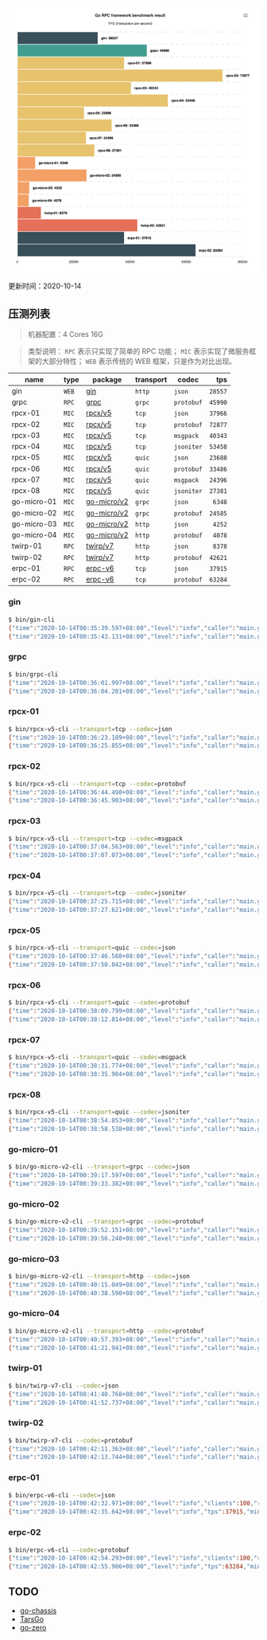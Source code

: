[![result](./docs/images/result_20201014_012332.png)](https://micro-svc.github.io/go-rpc-framework-benchmark)

更新时间：2020-10-14

## 压测列表

> 机器配置：4 Cores 16G

> 类型说明：
> `RPC` 表示只实现了简单的 RPC 功能；
> `MIC` 表示实现了微服务框架的大部分特性；
> `WEB` 表示传统的 WEB 框架，只是作为对比出现。

| name        | type  | package                                          | transport | codec      |     tps |
| ----------- | ----- | ------------------------------------------------ | --------- | ---------- | ------: |
| gin         | `WEB` | [gin](https://github.com/gin-gonic/gin)          | `http`    | `json`     | `28557` |
| grpc        | `RPC` | [grpc](https://github.com/grpc/grpc-go)          | `grpc`    | `protobuf` | `45990` |
| rpcx-01     | `MIC` | [rpcx/v5](https://github.com/smallnest/rpcx)     | `tcp`     | `json`     | `37966` |
| rpcx-02     | `MIC` | [rpcx/v5](https://github.com/smallnest/rpcx)     | `tcp`     | `protobuf` | `72877` |
| rpcx-03     | `MIC` | [rpcx/v5](https://github.com/smallnest/rpcx)     | `tcp`     | `msgpack`  | `40343` |
| rpcx-04     | `MIC` | [rpcx/v5](https://github.com/smallnest/rpcx)     | `tcp`     | `jsoniter` | `53458` |
| rpcx-05     | `MIC` | [rpcx/v5](https://github.com/smallnest/rpcx)     | `quic`    | `json`     | `23688` |
| rpcx-06     | `MIC` | [rpcx/v5](https://github.com/smallnest/rpcx)     | `quic`    | `protobuf` | `33486` |
| rpcx-07     | `MIC` | [rpcx/v5](https://github.com/smallnest/rpcx)     | `quic`    | `msgpack`  | `24396` |
| rpcx-08     | `MIC` | [rpcx/v5](https://github.com/smallnest/rpcx)     | `quic`    | `jsoniter` | `27381` |
| go-micro-01 | `MIC` | [go-micro/v2](https://github.com/micro/go-micro) | `grpc`    | `json`     |  `6348` |
| go-micro-02 | `MIC` | [go-micro/v2](https://github.com/micro/go-micro) | `grpc`    | `protobuf` | `24585` |
| go-micro-03 | `MIC` | [go-micro/v2](https://github.com/micro/go-micro) | `http`    | `json`     |  `4252` |
| go-micro-04 | `MIC` | [go-micro/v2](https://github.com/micro/go-micro) | `http`    | `protobuf` |  `4078` |
| twirp-01    | `RPC` | [twirp/v7](https://github.com/twitchtv/twirp)    | `http`    | `json`     |  `8378` |
| twirp-02    | `RPC` | [twirp/v7](https://github.com/twitchtv/twirp)    | `http`    | `protobuf` | `42621` |
| erpc-01     | `RPC` | [erpc-v6](https://github.com/henrylee2cn/erpc)   | `tcp`     | `json`     | `37915` |
| erpc-02     | `RPC` | [erpc-v6](https://github.com/henrylee2cn/erpc)   | `tcp`     | `protobuf` | `63284` |

### gin

```sh
$ bin/gin-cli
{"time":"2020-10-14T00:35:39.597+08:00","level":"info","caller":"main.go:38","goid":1,"clients":100,"requests":1000,"total":100000}
{"time":"2020-10-14T00:35:43.131+08:00","level":"info","caller":"main.go:61","goid":1,"tps":28557,"min":"156.782µs","max":"43.384843ms","mean":"3.434105ms","median":"2.39446ms"}
```

### grpc

```sh
$ bin/grpc-cli
{"time":"2020-10-14T00:36:01.997+08:00","level":"info","caller":"main.go:34","goid":1,"clients":100,"requests":1000,"total":100000}
{"time":"2020-10-14T00:36:04.201+08:00","level":"info","caller":"main.go:57","goid":1,"tps":45990,"min":"126.234µs","max":"26.849924ms","mean":"2.157739ms","median":"1.893807ms"}
```

### rpcx-01

```sh
$ bin/rpcx-v5-cli --transport=tcp --codec=json
{"time":"2020-10-14T00:36:23.189+08:00","level":"info","caller":"main.go:65","goid":1,"clients":100,"requests":1000,"total":100000}
{"time":"2020-10-14T00:36:25.855+08:00","level":"info","caller":"main.go:88","goid":1,"tps":37966,"min":"129.239µs","max":"33.919414ms","mean":"2.569774ms","median":"1.905504ms"}
```

### rpcx-02

```sh
$ bin/rpcx-v5-cli --transport=tcp --codec=protobuf
{"time":"2020-10-14T00:36:44.498+08:00","level":"info","caller":"main.go:65","goid":1,"clients":100,"requests":1000,"total":100000}
{"time":"2020-10-14T00:36:45.903+08:00","level":"info","caller":"main.go:88","goid":1,"tps":72877,"min":"71.469µs","max":"22.851623ms","mean":"1.335923ms","median":"1.06812ms"}
```

### rpcx-03

```sh
$ bin/rpcx-v5-cli --transport=tcp --codec=msgpack
{"time":"2020-10-14T00:37:04.563+08:00","level":"info","caller":"main.go:65","goid":1,"clients":100,"requests":1000,"total":100000}
{"time":"2020-10-14T00:37:07.073+08:00","level":"info","caller":"main.go:88","goid":1,"tps":40343,"min":"130.478µs","max":"29.238847ms","mean":"2.422756ms","median":"1.835293ms"}
```

### rpcx-04

```sh
$ bin/rpcx-v5-cli --transport=tcp --codec=jsoniter
{"time":"2020-10-14T00:37:25.715+08:00","level":"info","caller":"main.go:65","goid":1,"clients":100,"requests":1000,"total":100000}
{"time":"2020-10-14T00:37:27.621+08:00","level":"info","caller":"main.go:88","goid":1,"tps":53458,"min":"82.725µs","max":"18.725908ms","mean":"1.841114ms","median":"1.436783ms"}
```

### rpcx-05

```sh
$ bin/rpcx-v5-cli --transport=quic --codec=json
{"time":"2020-10-14T00:37:46.588+08:00","level":"info","caller":"main.go:65","goid":1,"clients":100,"requests":1000,"total":100000}
{"time":"2020-10-14T00:37:50.842+08:00","level":"info","caller":"main.go:88","goid":1,"tps":23688,"min":"199.266µs","max":"64.027781ms","mean":"4.151358ms","median":"3.133179ms"}
```

### rpcx-06

```sh
$ bin/rpcx-v5-cli --transport=quic --codec=protobuf
{"time":"2020-10-14T00:38:09.799+08:00","level":"info","caller":"main.go:65","goid":1,"clients":100,"requests":1000,"total":100000}
{"time":"2020-10-14T00:38:12.814+08:00","level":"info","caller":"main.go:88","goid":1,"tps":33486,"min":"147.74µs","max":"53.547107ms","mean":"2.930951ms","median":"2.356364ms"}
```

### rpcx-07

```sh
$ bin/rpcx-v5-cli --transport=quic --codec=msgpack
{"time":"2020-10-14T00:38:31.774+08:00","level":"info","caller":"main.go:65","goid":1,"clients":100,"requests":1000,"total":100000}
{"time":"2020-10-14T00:38:35.904+08:00","level":"info","caller":"main.go:88","goid":1,"tps":24396,"min":"193.338µs","max":"65.875473ms","mean":"3.999913ms","median":"3.02633ms"}
```

### rpcx-08

```sh
$ bin/rpcx-v5-cli --transport=quic --codec=jsoniter
{"time":"2020-10-14T00:38:54.853+08:00","level":"info","caller":"main.go:65","goid":1,"clients":100,"requests":1000,"total":100000}
{"time":"2020-10-14T00:38:58.538+08:00","level":"info","caller":"main.go:88","goid":1,"tps":27381,"min":"177.63µs","max":"77.997686ms","mean":"3.580546ms","median":"2.825087ms"}
```

### go-micro-01

```sh
$ bin/go-micro-v2-cli --transport=grpc --codec=json
{"time":"2020-10-14T00:39:17.597+08:00","level":"info","caller":"main.go:79","goid":1,"clients":100,"requests":1000,"total":100000}
{"time":"2020-10-14T00:39:33.382+08:00","level":"info","caller":"main.go:102","goid":1,"tps":6348,"min":"495.924µs","max":"154.717636ms","mean":"15.428922ms","median":"10.737811ms"}
```

### go-micro-02

```sh
$ bin/go-micro-v2-cli --transport=grpc --codec=protobuf
{"time":"2020-10-14T00:39:52.151+08:00","level":"info","caller":"main.go:79","goid":1,"clients":100,"requests":1000,"total":100000}
{"time":"2020-10-14T00:39:56.248+08:00","level":"info","caller":"main.go:102","goid":1,"tps":24585,"min":"234.509µs","max":"20.9508ms","mean":"4.007815ms","median":"3.342336ms"}
```

### go-micro-03

```sh
$ bin/go-micro-v2-cli --transport=http --codec=json
{"time":"2020-10-14T00:40:15.049+08:00","level":"info","caller":"main.go:79","goid":1,"clients":100,"requests":1000,"total":100000}
{"time":"2020-10-14T00:40:38.590+08:00","level":"info","caller":"main.go:102","goid":1,"tps":4252,"min":"746.518µs","max":"371.581326ms","mean":"23.428619ms","median":"22.99897ms"}
```

### go-micro-04

```sh
$ bin/go-micro-v2-cli --transport=http --codec=protobuf
{"time":"2020-10-14T00:40:57.393+08:00","level":"info","caller":"main.go:79","goid":1,"clients":100,"requests":1000,"total":100000}
{"time":"2020-10-14T00:41:21.941+08:00","level":"info","caller":"main.go:102","goid":1,"tps":4078,"min":"845.478µs","max":"119.1691ms","mean":"24.46756ms","median":"24.387342ms"}
```

### twirp-01

```sh
$ bin/twirp-v7-cli --codec=json
{"time":"2020-10-14T00:41:40.768+08:00","level":"info","caller":"main.go:49","goid":1,"clients":100,"requests":1000,"total":100000}
{"time":"2020-10-14T00:41:52.737+08:00","level":"info","caller":"main.go:72","goid":1,"tps":8378,"min":"420.07µs","max":"140.556351ms","mean":"11.703132ms","median":"7.897057ms"}
```

### twirp-02

```sh
$ bin/twirp-v7-cli --codec=protobuf
{"time":"2020-10-14T00:42:11.363+08:00","level":"info","caller":"main.go:49","goid":1,"clients":100,"requests":1000,"total":100000}
{"time":"2020-10-14T00:42:13.744+08:00","level":"info","caller":"main.go:72","goid":1,"tps":42621,"min":"100.661µs","max":"26.835642ms","mean":"2.298636ms","median":"1.596577ms"}
```

### erpc-01

```sh
$ bin/erpc-v6-cli --codec=json
{"time":"2020-10-14T00:42:32.971+08:00","level":"info","clients":100,"requests":1000,"total":100000}
{"time":"2020-10-14T00:42:35.642+08:00","level":"info","tps":37915,"min":"108.149µs","max":"32.263108ms","mean":"2.571705ms","median":"1.579081ms"}
```

### erpc-02

```sh
$ bin/erpc-v6-cli --codec=protobuf
{"time":"2020-10-14T00:42:54.293+08:00","level":"info","clients":100,"requests":1000,"total":100000}
{"time":"2020-10-14T00:42:55.906+08:00","level":"info","tps":63284,"min":"74.942µs","max":"22.63617ms","mean":"1.538504ms","median":"995.148µs"}
```

## TODO

- [go-chassis](https://github.com/go-chassis/go-chassis)
- [TarsGo](https://github.com/TarsCloud/TarsGo)
- [go-zero](https://github.com/tal-tech/go-zero)
